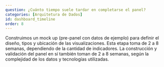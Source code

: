 ```yaml
---
question: ¿Cuánto tiempo suele tardar en completarse el panel?
categories: [Arquitetura de Dados]
id: dashboard_timeline
order: 8
---
```


Construimos un mock up (pre-panel con datos de ejemplo) para definir el diseño, tipos y ubicación de las visualizaciones. Esta etapa toma de 2 a 8 semanas, dependiendo de la cantidad de indicadores. La construcción y validación del panel en sí también toman de 2 a 8 semanas, según la complejidad de los datos y tecnologías utilizadas.